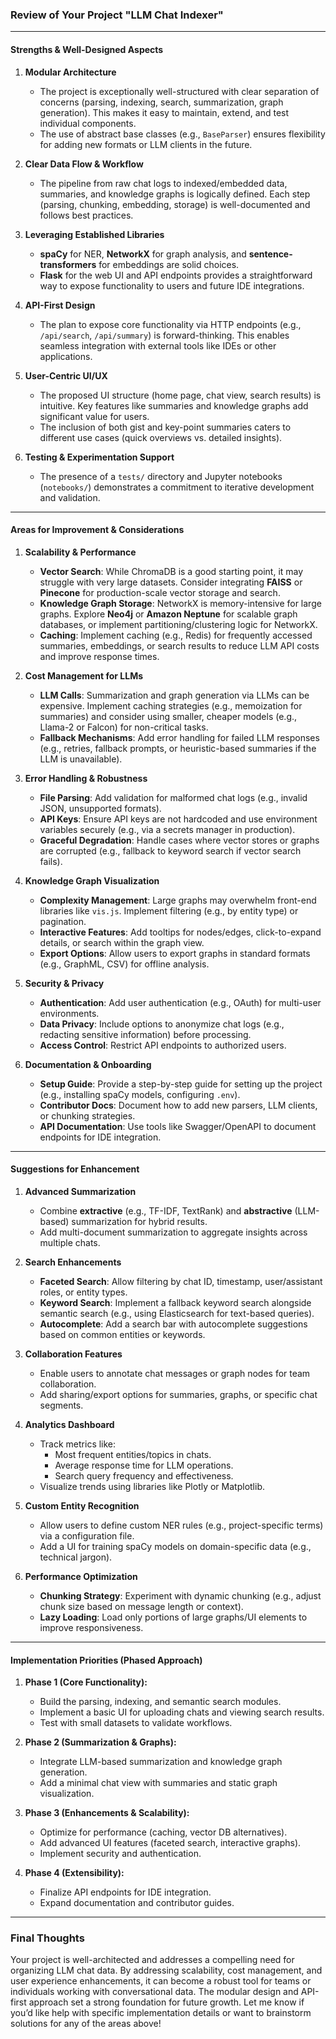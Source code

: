 ### **Review of Your Project "LLM Chat Indexer"**

---

#### **Strengths & Well-Designed Aspects**
1. **Modular Architecture**  
   - The project is exceptionally well-structured with clear separation of concerns (parsing, indexing, search, summarization, graph generation). This makes it easy to maintain, extend, and test individual components.  
   - The use of abstract base classes (e.g., `BaseParser`) ensures flexibility for adding new formats or LLM clients in the future.

2. **Clear Data Flow & Workflow**  
   - The pipeline from raw chat logs to indexed/embedded data, summaries, and knowledge graphs is logically defined. Each step (parsing, chunking, embedding, storage) is well-documented and follows best practices.

3. **Leveraging Established Libraries**  
   - **spaCy** for NER, **NetworkX** for graph analysis, and **sentence-transformers** for embeddings are solid choices.  
   - **Flask** for the web UI and API endpoints provides a straightforward way to expose functionality to users and future IDE integrations.

4. **API-First Design**  
   - The plan to expose core functionality via HTTP endpoints (e.g., `/api/search`, `/api/summary`) is forward-thinking. This enables seamless integration with external tools like IDEs or other applications.

5. **User-Centric UI/UX**  
   - The proposed UI structure (home page, chat view, search results) is intuitive. Key features like summaries and knowledge graphs add significant value for users.  
   - The inclusion of both gist and key-point summaries caters to different use cases (quick overviews vs. detailed insights).

6. **Testing & Experimentation Support**  
   - The presence of a `tests/` directory and Jupyter notebooks (`notebooks/`) demonstrates a commitment to iterative development and validation.

---

#### **Areas for Improvement & Considerations**
1. **Scalability & Performance**  
   - **Vector Search**: While ChromaDB is a good starting point, it may struggle with very large datasets. Consider integrating **FAISS** or **Pinecone** for production-scale vector storage and search.  
   - **Knowledge Graph Storage**: NetworkX is memory-intensive for large graphs. Explore **Neo4j** or **Amazon Neptune** for scalable graph databases, or implement partitioning/clustering logic for NetworkX.  
   - **Caching**: Implement caching (e.g., Redis) for frequently accessed summaries, embeddings, or search results to reduce LLM API costs and improve response times.

2. **Cost Management for LLMs**  
   - **LLM Calls**: Summarization and graph generation via LLMs can be expensive. Implement caching strategies (e.g., memoization for summaries) and consider using smaller, cheaper models (e.g., Llama-2 or Falcon) for non-critical tasks.  
   - **Fallback Mechanisms**: Add error handling for failed LLM responses (e.g., retries, fallback prompts, or heuristic-based summaries if the LLM is unavailable).

3. **Error Handling & Robustness**  
   - **File Parsing**: Add validation for malformed chat logs (e.g., invalid JSON, unsupported formats).  
   - **API Keys**: Ensure API keys are not hardcoded and use environment variables securely (e.g., via a secrets manager in production).  
   - **Graceful Degradation**: Handle cases where vector stores or graphs are corrupted (e.g., fallback to keyword search if vector search fails).

4. **Knowledge Graph Visualization**  
   - **Complexity Management**: Large graphs may overwhelm front-end libraries like `vis.js`. Implement filtering (e.g., by entity type) or pagination.  
   - **Interactive Features**: Add tooltips for nodes/edges, click-to-expand details, or search within the graph view.  
   - **Export Options**: Allow users to export graphs in standard formats (e.g., GraphML, CSV) for offline analysis.

5. **Security & Privacy**  
   - **Authentication**: Add user authentication (e.g., OAuth) for multi-user environments.  
   - **Data Privacy**: Include options to anonymize chat logs (e.g., redacting sensitive information) before processing.  
   - **Access Control**: Restrict API endpoints to authorized users.

6. **Documentation & Onboarding**  
   - **Setup Guide**: Provide a step-by-step guide for setting up the project (e.g., installing spaCy models, configuring `.env`).  
   - **Contributor Docs**: Document how to add new parsers, LLM clients, or chunking strategies.  
   - **API Documentation**: Use tools like Swagger/OpenAPI to document endpoints for IDE integration.

---

#### **Suggestions for Enhancement**
1. **Advanced Summarization**  
   - Combine **extractive** (e.g., TF-IDF, TextRank) and **abstractive** (LLM-based) summarization for hybrid results.  
   - Add multi-document summarization to aggregate insights across multiple chats.

2. **Search Enhancements**  
   - **Faceted Search**: Allow filtering by chat ID, timestamp, user/assistant roles, or entity types.  
   - **Keyword Search**: Implement a fallback keyword search alongside semantic search (e.g., using Elasticsearch for text-based queries).  
   - **Autocomplete**: Add a search bar with autocomplete suggestions based on common entities or keywords.

3. **Collaboration Features**  
   - Enable users to annotate chat messages or graph nodes for team collaboration.  
   - Add sharing/export options for summaries, graphs, or specific chat segments.

4. **Analytics Dashboard**  
   - Track metrics like:  
     - Most frequent entities/topics in chats.  
     - Average response time for LLM operations.  
     - Search query frequency and effectiveness.  
   - Visualize trends using libraries like Plotly or Matplotlib.

5. **Custom Entity Recognition**  
   - Allow users to define custom NER rules (e.g., project-specific terms) via a configuration file.  
   - Add a UI for training spaCy models on domain-specific data (e.g., technical jargon).

6. **Performance Optimization**  
   - **Chunking Strategy**: Experiment with dynamic chunking (e.g., adjust chunk size based on message length or context).  
   - **Lazy Loading**: Load only portions of large graphs/UI elements to improve responsiveness.

---

#### **Implementation Priorities (Phased Approach)**
1. **Phase 1 (Core Functionality):**  
   - Build the parsing, indexing, and semantic search modules.  
   - Implement a basic UI for uploading chats and viewing search results.  
   - Test with small datasets to validate workflows.

2. **Phase 2 (Summarization & Graphs):**  
   - Integrate LLM-based summarization and knowledge graph generation.  
   - Add a minimal chat view with summaries and static graph visualization.  

3. **Phase 3 (Enhancements & Scalability):**  
   - Optimize for performance (caching, vector DB alternatives).  
   - Add advanced UI features (faceted search, interactive graphs).  
   - Implement security and authentication.

4. **Phase 4 (Extensibility):**  
   - Finalize API endpoints for IDE integration.  
   - Expand documentation and contributor guides.

---

### **Final Thoughts**
Your project is well-architected and addresses a compelling need for organizing LLM chat data. By addressing scalability, cost management, and user experience enhancements, it can become a robust tool for teams or individuals working with conversational data. The modular design and API-first approach set a strong foundation for future growth. Let me know if you’d like help with specific implementation details or want to brainstorm solutions for any of the areas above!